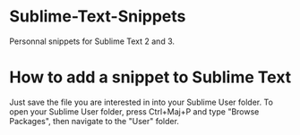 Sublime-Text-Snippets
=====================

Personnal snippets for Sublime Text 2 and 3.

How to add a snippet to Sublime Text
====================================

Just save the file you are interested in into your Sublime User folder.
To open your Sublime User folder, press Ctrl+Maj+P and type "Browse Packages", then navigate to the "User" folder.
